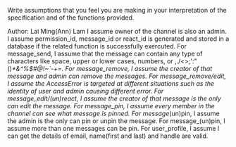 Write assumptions that you feel you are making in your interpretation of the specification and of the functions provided.

Author: Lai Ming(Ann) Lam
I assume owner of the channel is also an admin.
I assume permission_id, message_id or react_id is generated and stored in a database if the related function is successfully exercuted.
For message_send, I assume that the message can contain any type of characters like space, upper or lower cases, numbers, or ,./<>;':"()_*&^%$#@!~`-+=. 
For message_remove, I assume the creator of that message and admin can remove the messages. 
For message_remove/edit, I assume the AccessError is targeted at different situations such as the identity of user and admin causing different error.
For message_edit/(un)react, I assume the creator of that message is the only can edit the message.
For message_pin, I assume every member in the channel can see what message is pinned.
For message_(un)pin, I assume the admin is the only can pin or unpin the message.
For message_(un)pin, I assume more than one messages can be pin.
For user_profile, I assume I can get the details of email, name(first and last) and handle are valid.
